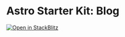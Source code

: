 # Astro Starter Kit: Blog


[![Open in StackBlitz](https://developer.stackblitz.com/img/open_in_stackblitz.svg)](https://stackblitz.com/github/amithgeorge/astro-img-markdown-test)
